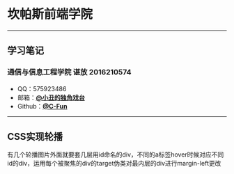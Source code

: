 # 坎帕斯前端学院 
***
## 学习笔记
### 通信与信息工程学院  谌放  2016210574

* QQ：575923486 
* 邮箱：[**@小丑的独角戏台**](https://mail.qq.com/cgi-bin/frame_html?sid=3cMc4wafMGNvDix1&r=db865c2e4d244aa94e56a0ca229d3f9c)
* Github：[**@C-Fun**](https://github.com/C-Fun)

***

## CSS实现轮播

有几个轮播图片外面就要套几层用id命名的div，不同的a标签hover时候对应不同id的div，运用每个被聚焦的div的target伪类对最内层的div进行margin-left更改